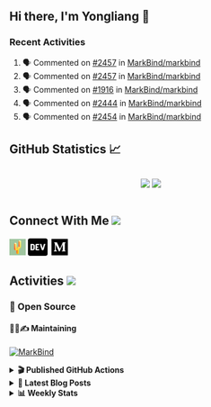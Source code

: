 ## Hi there, I'm Yongliang 👋

### Recent Activities

<!--START_SECTION:activity-->
1. 🗣 Commented on [#2457](https://github.com/MarkBind/markbind/issues/2457#issuecomment-1996186886) in [MarkBind/markbind](https://github.com/MarkBind/markbind)
2. 🗣 Commented on [#2457](https://github.com/MarkBind/markbind/issues/2457#issuecomment-1994451168) in [MarkBind/markbind](https://github.com/MarkBind/markbind)
3. 🗣 Commented on [#1916](https://github.com/MarkBind/markbind/issues/1916#issuecomment-1990312804) in [MarkBind/markbind](https://github.com/MarkBind/markbind)
4. 🗣 Commented on [#2444](https://github.com/MarkBind/markbind/pull/2444#issuecomment-1989384762) in [MarkBind/markbind](https://github.com/MarkBind/markbind)
5. 🗣 Commented on [#2454](https://github.com/MarkBind/markbind/pull/2454#issuecomment-1989369266) in [MarkBind/markbind](https://github.com/MarkBind/markbind)
<!--END_SECTION:activity-->

## GitHub Statistics :chart_with_upwards_trend:
<div align="center">
<div style="display: flex; align-items: center; justify-content: center;">

[![](https://github-readme-stats-tlylt.vercel.app/api?username=tlylt&show_icons=true&theme=tokyonight&hide_border=true&locale=en)](https://github.com/tlylt)
[![](https://github-readme-streak-stats.herokuapp.com/?user=tlylt&theme=tokyonight&hide_border=true)](https://github.com/tlylt)
</div>
</div>

## Connect With Me <img src="https://media.giphy.com/media/2wh5K5yE3ulp3xgYcG/giphy-downsized.gif" width="30">

<a href="https://www.yongliangliu.com/" target="_blank"><img align="center" src="static/site-icon.png" alt="yongliangliu.com" height="29" width="29" /></a>
<a href="https://dev.to/tlylt" target="_blank"><img align="center" src="static/dev-badge.svg" alt="dev.to/tlylt" height="35" width="35" /></a>
<a href="https://tlylt.medium.com" target="_blank"><img align="center" src="static/medium.png" alt="tlylt.medium.com" height="35" width="35" /></a>

## Activities <img src="https://media.giphy.com/media/WUlplcMpOCEmTGBtBW/giphy.gif" width="30">

### 🔭 Open Source

#### 👷‍♂️✍️ Maintaining
[![MarkBind](https://github-readme-stats-tlylt.vercel.app/api/pin/?username=markbind&repo=markbind)](https://github.com/MarkBind/markbind)

<details>
<summary> <b>🎬 Published GitHub Actions </b> </summary>

[![install-graphviz](https://github-readme-stats-tlylt.vercel.app/api/pin/?username=tlylt&repo=install-graphviz)](https://github.com/tlylt/install-graphviz)

[![reposense-action](https://github-readme-stats-tlylt.vercel.app/api/pin/?username=tlylt&repo=reposense-action)](https://github.com/tlylt/reposense-action)

[![markbin-action](https://github-readme-stats-tlylt.vercel.app/api/pin/?username=markbind&repo=markbind-action)](https://github.com/MarkBind/markbind-action)

</details>

<details>
<summary> <b>📕 Latest Blog Posts</b> </summary>

<!-- BLOG-POST-LIST:START -->
- [The 2 x 2 problem](https://yongliangliu.com/blog/2x2-problem)
- [On Keeping Task Descriptions Up to Date](https://yongliangliu.com/blog/on-keeping-task-descriptions-up-to-date)
- [Easy vs Right](https://yongliangliu.com/blog/easy-vs-right)
- [The Prebound Method and Sentinel Object Pattern in Python](https://yongliangliu.com/blog/prebound-sentinel-pattern-in-python)
- [Software Problems - Exceptions](https://yongliangliu.com/blog/software-problems-exceptions)
<!-- BLOG-POST-LIST:END -->

</details>

<details>
<summary> <b>📊 Weekly Stats</b> </summary>

<!--START_SECTION:waka-->
![Code Time](http://img.shields.io/badge/Code%20Time-1%2C197%20hrs%2059%20mins-blue)

**🐱 My GitHub Data** 

> 📦 666.7 kB Used in GitHub's Storage 
 > 
> 🏆 224 Contributions in the Year 2024
 > 
> 🚫 Not Opted to Hire
 > 
> 📜 170 Public Repositories 
 > 
> 🔑 41 Private Repositories 
 > 
**I'm an Early 🐤** 

```text
🌞 Morning                3990 commits        ███████░░░░░░░░░░░░░░░░░░   29.65 % 
🌆 Daytime                3624 commits        ███████░░░░░░░░░░░░░░░░░░   26.93 % 
🌃 Evening                5006 commits        █████████░░░░░░░░░░░░░░░░   37.20 % 
🌙 Night                  836 commits         ██░░░░░░░░░░░░░░░░░░░░░░░   06.21 % 
```
📅 **I'm Most Productive on Sunday** 

```text
Monday                   1779 commits        ███░░░░░░░░░░░░░░░░░░░░░░   13.22 % 
Tuesday                  1921 commits        ████░░░░░░░░░░░░░░░░░░░░░   14.28 % 
Wednesday                2172 commits        ████░░░░░░░░░░░░░░░░░░░░░   16.14 % 
Thursday                 1631 commits        ███░░░░░░░░░░░░░░░░░░░░░░   12.12 % 
Friday                   1703 commits        ███░░░░░░░░░░░░░░░░░░░░░░   12.66 % 
Saturday                 2075 commits        ████░░░░░░░░░░░░░░░░░░░░░   15.42 % 
Sunday                   2175 commits        ████░░░░░░░░░░░░░░░░░░░░░   16.16 % 
```


📊 **This Week I Spent My Time On** 

```text
🕑︎ Time Zone: Asia/Singapore

💬 Programming Languages: 
Markdown                 2 mins              ██████████████░░░░░░░░░░░   55.70 % 
JSON                     1 min               ███████████░░░░░░░░░░░░░░   44.04 % 
Other                    0 secs              ░░░░░░░░░░░░░░░░░░░░░░░░░   00.26 % 
```


 Last Updated on 16/03/2024 00:40:22 UTC
<!--END_SECTION:waka-->

</details>
